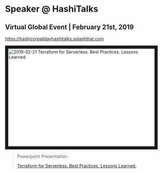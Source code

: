 # Speaker @ HashiTalks

## Virtual Global Event | February 21st, 2019
https://hashicorpalldayhashitalks.splashthat.com

<a href="http://www.youtube.com/watch?feature=player_embedded&v=WkPIrfW7JWA"
  target="_blank"><img src="http://img.youtube.com/vi/WkPIrfW7JWA/0.jpg"
  alt="2019-02-21 Terraform for Serverless. Best Practices. Lessons Learned."
  width="480" height="320" border="10" /></a>

> Powerpoint Presentation: 
>
> [Terraform for Serverless. Best Practices. Lessons Learned.](https://www.slideshare.net/mitocgroup/terraform-for-serverless-best-practices-lessons-learned)
